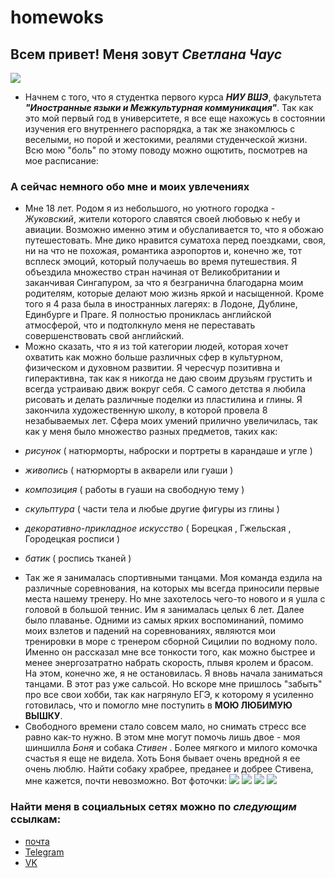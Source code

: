 # homewoks
## Всем привет! Меня зовут _Светлана Чаус_
![](https://pp.userapi.com/c840233/v840233910/6dd4a/prbCinEFThA.jpg)
* Начнем с того, что я студентка первого курса _**НИУ ВШЭ**_, факультета _**"Иностранные языки и Межкультурная коммуникация"**_. Так как это мой первый год в университете, я все еще нахожусь в состоянии изучения его внутреннего распорядка, а так же знакомлюсь с веселыми, но порой и жестокими, реалями студенческой жизни. Всю мою "боль" по этому поводу можно ощютить, посмотрев на мое расписание:
### А сейчас немного обо мне и моих увлечениях
* Мне 18 лет. Родом я из небольшого, но уютного городка - _Жуковский_, жители которого славятся своей любовью к небу и авиации. Возможно именно этим и обуслаливается то, что я обожаю путешестовать. Мне дико нравится суматоха перед поездками, своя, ни на что не похожая, романтика аэропортов и, конечно же, тот всплеск эмоций, который получаешь во время путешествия. Я объездила множество стран начиная от Великобритании и заканчивая Сингапуром, за что я безгранична благодарна моим родителям, которые делают мою жизнь яркой и насыщенной. Кроме того я 4 раза была в иностранных лагерях: в Лодоне, Дублине, Единбурге и Праге. Я полностью прониклась английской атмосферой, что и подтолкнуло меня не переставать совершенствовать свой английский.
* Можно сказать, что я из той категории людей, которая хочет охватить как можно больше различных сфер в культурном, физическом и духовном развитии. Я чересчур позитивна и гиперактивна, так как я никогда не даю своим друзьям грустить и всегда устраиваю движ вокруг себя. С самого детства я любила рисовать и делать различные поделки из пластилина и глины. Я закончила художественную школу, в которой провела 8 незабываемых лет. Сфера моих умений прилично увеличилась, так как у меня было множество разных предметов, таких как:
 + _рисунок_ ( натюрморты, наброски и портреты в карандаше и угле )
 - _живопись_ ( натюрморты в акварели или гуаши ) 
 + _композиция_ ( работы в гуаши на свободную тему ) 
 - _скульптура_ ( части тела и любые другие фигуры из глины )
 + _декоративно-прикладное искусство_ ( Борецкая , Гжельская , Городецкая росписи ) 
 - _батик_ ( роспись тканей ) 
* Так же я занималась спортивными танцами. Моя команда ездила на различные соревнования, на которых мы всегда приносили первые места нашему тренеру. Но мне захотелось чего-то нового и я ушла с головой в большой теннис. Им я занималась целых 6 лет. Далее было плаванье. Одними из самых ярких воспоминаний, помимо моих взлетов и падений на соревнованиях, являются мои тренировки в море с тренером сборной Сицилии по водному поло. Именно он рассказал мне все тонкости того, как можно быстрее и менее энергозатратно набрать скорость, плывя кролем и брасом. На этом, конечно же, я не остановилась. Я вновь начала заниматься танцами. В этот раз уже сальсой. Но вскоре мне пришлось "забыть" про все свои хобби, так как нагрянуло ЕГЭ, к которому я усиленно готовилась, что и помогло мне поступить в __МОЮ ЛЮБИМУЮ ВЫШКУ__.
* Свободного времени стало совсем мало, но снимать стресс все равно как-то нужно. В этом мне могут помочь лишь двое - моя шиншилла _Боня_ и собака _Стивен_ . Более мягкого и милого комочка счастья я еще не видела. Хоть Боня бывает очень вредной я ее очень люблю. Найти собаку храбрее, преданее и добрее Стивена, мне кажется, почти невозможно. Вот фоточки:
![](https://pp.userapi.com/c841420/v841420827/5c313/iZt4D5ea0UA.jpg)
![](https://pp.userapi.com/c834402/v834402827/91193/p8dgiPW5NmU.jpg) 
![](https://pp.userapi.com/c621704/v621704910/5e028/lRSH7dLRbOU.jpg)
![](https://pp.userapi.com/c840434/v840434910/48c4c/4eliLlWb_-A.jpg)
### Найти меня в социальных сетях можно по _следующим_ ссылкам:
* [почта](mailto:mn.sichaus@edu.hse.ru)
* [Telegram](https://t.me/Chaus_S)
* [VK](https://vk.com/chaus069)
